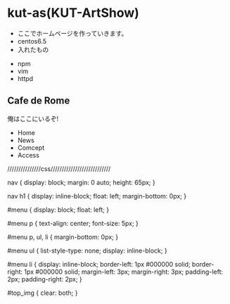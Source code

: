 # kut-as(KUT-ArtShow)

- ここでホームページを作っていきます。
- centos6.5
-  入れたもの
  + npm
  + vim
  + httpd

  <nav>
          <h1>Cafe de Rome</h1>
          <div id="menu">
            <p>俺はここにいるぞ!</p>
            <ul>
              <li>Home</li>
              <li>News</li>
              <li>Comcept</li>
              <li>Access</li>
            </ul>
          </div>
        </nav>


///////////////css///////////////////////////

nav {
  display: block;
  margin: 0 auto;
  height: 65px;
}

nav h1 {
  display: inline-block;
  float: left;
  margin-bottom: 0px;
}

#menu {
  display: block;
  float: left;
}

#menu p {
  text-align: center;
  font-size: 5px;
}

#menu p, ul, li {
  margin-bottom: 0px;
}

#menu ul {
  list-style-type: none;
  display: inline-block;
}

#menu li {
  display: inline-block;
  border-left: 1px #000000 solid;
  border-right: 1px #000000 solid;
  margin-left: 3px;
  margin-right: 3px;
  padding-left: 2px;
  padding-right: 2px;
}

#top_img {
  clear: both;
}
